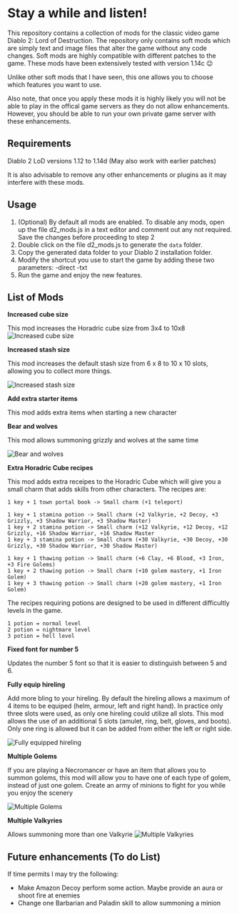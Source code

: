 # Stay a while and listen!

This repository contains a collection of mods for the classic video game Diablo 2: Lord of Destruction.  The repository only contains soft mods which are simply text and image files that alter the game without any code changes.  Soft mods are highly compatible with different patches to the game.  These mods have been extensively tested with version 1.14c :wink:

Unlike other soft mods that I have seen, this one allows you to choose which features you want to use.

Also note, that once you apply these mods it is highly likely you will not be able to play in the offical game servers as they do not allow enhancements.  However, you should be able to run your own private game server with these enhancements.

## Requirements

Diablo 2 LoD versions 1.12 to 1.14d (May also work with earlier patches)

It is also advisable to remove any other enhancements or plugins as it may interfere with these mods.

## Usage
1) (Optional) By default all mods are enabled.  To disable any mods, open up the file d2_mods.js in a text editor and comment out any not required.  Save the changes before proceeding to step 2
2) Double click on the file d2_mods.js to generate the `data` folder.
3) Copy the generated data folder to your Diablo 2 installation folder.
4) Modify the shortcut you use to start the game by adding these two parameters: -direct -txt
5) Run the game and enjoy the new features.

## List of Mods

**Increased cube size**

This mod increases the Horadric cube size from 3x4 to 10x8
![Increased cube size](_images/10x8_cube.png)

**Increased stash size**

This mod increases the default stash size from 6 x 8 to 10 x 10 slots, allowing you to collect more things.

![Increased stash size](_images/10x10_stash.png)

**Add extra starter items**

This mod adds extra items when starting a new character

**Bear and wolves**

This mod allows summoning grizzly and wolves at the same time

![Bear and wolves](_images/bear+wolves.png)

**Extra Horadric Cube recipes**

This mod adds extra receipes to the Horadric Cube which will give you a small charm that adds skills from other characters.
The recipes are:
```
1 key + 1 town portal book -> Small charm (+1 teleport)

1 key + 1 stamina potion -> Small charm (+2 Valkyrie, +2 Decoy, +3 Grizzly, +3 Shadow Warrior, +3 Shadow Master)
1 key + 2 stamina potion -> Small charm (+12 Valkyrie, +12 Decoy, +12 Grizzly, +16 Shadow Warrior, +16 Shadow Master
1 key + 3 stamina potion -> Small charm (+30 Valkyrie, +30 Decoy, +30 Grizzly, +30 Shadow Warrior, +30 Shadow Master)

1 key + 1 thawing potion -> Small charm (+6 Clay, +6 Blood, +3 Iron, +3 Fire Golems)
1 key + 2 thawing potion -> Small charm (+10 golem mastery, +1 Iron Golem)
1 key + 3 thawing potion -> Small charm (+20 golem mastery, +1 Iron Golem)
```
The recipes requiring potions are designed to be used in different difficultly levels in the game.
```
1 potion = normal level
2 potion = nightmare level
3 potion = hell level
```


**Fixed font for number 5**

Updates the number 5 font so that it is easier to distinguish between 5 and 6.


**Fully equip hireling**

Add more bling to your hireling. By default the hireling allows a maximum of 4 items to be equiped (helm, armour, left and right hand).  In practice only three slots were used, as only one hireling could utilize all slots.  This mod allows the use of an additional 5 slots (amulet, ring, belt, gloves, and boots).  Only one ring is allowed but it can be added from either the left or right side.

![Fully equipped hireling](_images/full_equip_hireling.png)


**Multiple Golems**

If you are playing a Necromancer or have an item that allows you to summon golems, this mod will allow you to have one of each type of golem, instead of just one golem.  Create an army of minions to fight for you while you enjoy the scenery

![Multiple Golems](_images/multi_golem.png)

**Multiple Valkyries**

Allows summoning more than one Valkyrie
![Multiple Valkyries](_images/multi_valkyrie.png)


## Future enhancements (To do List)

If time permits I may try the following:
* Make Amazon Decoy perform some action.  Maybe provide an aura or shoot fire at enemies
* Change one Barbarian and Paladin skill to allow summoning a minion
